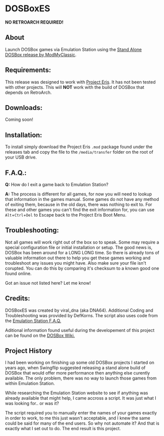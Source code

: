 # DOSBoxES

**NO RETROARCH REQUIRED!**

## About

Launch DOSBox games via Emulation Station using the [Stand Alone DOSBox release by ModMyClassic](https://classicmodscloud.com/project_eris/mods/1.0.0/dosbox_0.7.4_SONYPSC-cfb0146.mod).


## Requirements:

This release was designed to work with [Project Eris](https://modmyclassic.com/project-eris/). It has not been tested with other projects. This will **NOT** work with the build of DOSBox that depends on RetroArch.

## Downloads:

Coming soon!

## Installation:

To install simply download the Project Eris `.mod` package found under the releases tab and copy the file to the `/media/transfer` folder on the root of your USB drive.

## F.A.Q.:

**Q:** How do I exit a game back to Emulation Station?

**A:** The process is different for all games, for now you will need to lookup that information in the games manual. Some games do not have any method of exiting them, because in the old days, there was nothing to exit to. For these and other games you can't find the exit information for, you can use `Alt`+`Ctrl`+`Del` to Escape back to the Project Eris Boot Menu.

## Troubleshooting:

Not all games will work right out of the box so to speak. Some may require a special configuration file or initial installation or setup. The good news is, DOSBox has been around for a LONG LONG time. So there is already tons of valuable information out there to help you get these games working and troubleshoot any issues you might have. Also make sure your file isn't corupted. You can do this by comparing it's checksum to a known good one found online.

Got an issue not listed here? Let me know!

## Credits:

DOSBoxES was created by viral_dna (aka DNA64). 
Additional Coding and Troubleshooting was provided by DefKorns.
The script also uses code from the [Emulation Station F.A.Q.](https://emulationstation.org/faq.html)

Aditional information found useful during the developement of this project can be found on the [DOSBox Wiki.](https://www.dosbox.com/wiki/Usage)

## Project History

I had been working on finishing up some old DOSBox projects I started on years ago, when Swingflip suggested releasing a stand alone build of DOSBox that would offer more performance then anything else curently available. The only problem, there was no way to launch those games from within Emulation Station. 

While researching the Emulation Station website to see if anything was already available that might help, I came accross a script. It was just what I was looking for.. or was it?

The script required you to manually enter the names of your games exactly in order to work, to me this just wasn't acceptable, and I knew the same could be said for many of the end users. So why not automate it? And that is exactly what I set out to do. The end result is this project.
